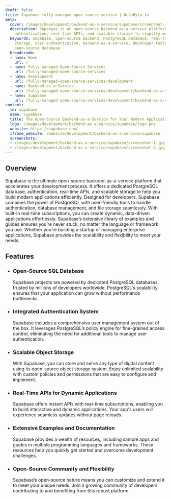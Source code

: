 ```yaml
---
draft: false
title: Supabase fully managed open source service | OctaByte.io
meta:
  cover: /images/development/backend-as-a-service/supabase/screenshot-1.jpg
  description: Supabase is an open-source backend-as-a-service platform offering PostgreSQL,
    authentication, real-time APIs, and scalable storage to simplify modern app development.
  keywords: Supabase, open-source backend, PostgreSQL database, real-time APIs, scalable
    storage, user authentication, backend-as-a-service, developer tools, app development,
    open-source database
  breadcrumb:
  - name: Home
    url: /
  - name: Fully managed Open-Source Services
    url: /fully-managed-open-source-services
  - name: Development
    url: /fully-managed-open-source-services/development
  - name: Backend-as-a-Service
    url: /fully-managed-open-source-services/development/backend-as-a-service
  - name: Supabase
    url: /fully-managed-open-source-services/development/backend-as-a-service/supabase
content:
  id: supabase
  name: Supabase
  title: The Open-Source Backend-as-a-Service for Your Modern Applications
  logo: /images/development/backend-as-a-service/supabase/logo.png
  website: https://supabase.com/
  iframe_website: /website/development/backend-as-a-service/supabase
  screenshots:
  - /images/development/backend-as-a-service/supabase/screenshot-1.jpg
  - /images/development/backend-as-a-service/supabase/screenshot-2.jpg
---
```


## Overview

Supabase is the ultimate open-source backend-as-a-service platform that accelerates your development process. It offers a dedicated PostgreSQL database, authentication, real-time APIs, and scalable storage to help you build modern applications efficiently. Designed for developers, Supabase combines the power of PostgreSQL with user-friendly tools to handle authentication, database management, and file storage seamlessly. With built-in real-time subscriptions, you can create dynamic, data-driven applications effortlessly. Supabase’s extensive library of examples and guides ensures you’re never stuck, no matter the language or framework you use. Whether you’re building a startup or managing enterprise applications, Supabase provides the scalability and flexibility to meet your needs.

## Features

- ### Open-Source SQL Database

  Supabase projects are powered by dedicated PostgreSQL databases, trusted by millions of developers worldwide. PostgreSQL's scalability ensures that your application can grow without performance bottlenecks.

- ### Integrated Authentication System

  Supabase includes a comprehensive user management system out of the box. It leverages PostgreSQL’s policy engine for fine-grained access control, eliminating the need for additional tools to manage user authentication.

- ### Scalable Object Storage

  With Supabase, you can store and serve any type of digital content using its open-source object storage system. Enjoy unlimited scalability with custom policies and permissions that are easy to configure and implement.

- ### Real-Time APIs for Dynamic Applications

  Supabase offers instant APIs with real-time subscriptions, enabling you to build interactive and dynamic applications. Your app's users will experience seamless updates without page reloads.

- ### Extensive Examples and Documentation

  Supabase provides a wealth of resources, including sample apps and guides in multiple programming languages and frameworks. These resources help you quickly get started and overcome development challenges.

- ### Open-Source Community and Flexibility

  Supabase’s open-source nature means you can customize and extend it to meet your unique needs. Join a growing community of developers contributing to and benefiting from this robust platform.